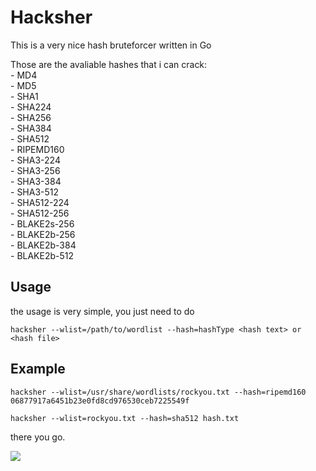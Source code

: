 # Hacksher
This is a very nice hash bruteforcer written in Go

Those are the avaliable hashes that i can crack: <br/>
    - MD4 <br/>
    - MD5<br/>
    - SHA1<br/>
    - SHA224<br/>
    - SHA256<br/>
    - SHA384<br/>
    - SHA512<br/>
    - RIPEMD160<br/>
    - SHA3-224<br/>
    - SHA3-256<br/>
    - SHA3-384<br/>
    - SHA3-512<br/>
    - SHA512-224<br/>
    - SHA512-256<br/>
    - BLAKE2s-256<br/>
    - BLAKE2b-256<br/>
    - BLAKE2b-384<br/>
    - BLAKE2b-512<br/>

## Usage
the usage is very simple, you just need to do
```
hacksher --wlist=/path/to/wordlist --hash=hashType <hash text> or <hash file>
```

## Example
```
hacksher --wlist=/usr/share/wordlists/rockyou.txt --hash=ripemd160 06877917a6451b23e0fd8cd976530ceb7225549f
``` 

```
hacksher --wlist=rockyou.txt --hash=sha512 hash.txt
```
there you go.

<img src="https://i.imgur.com/u6D4WNS.png"/>
